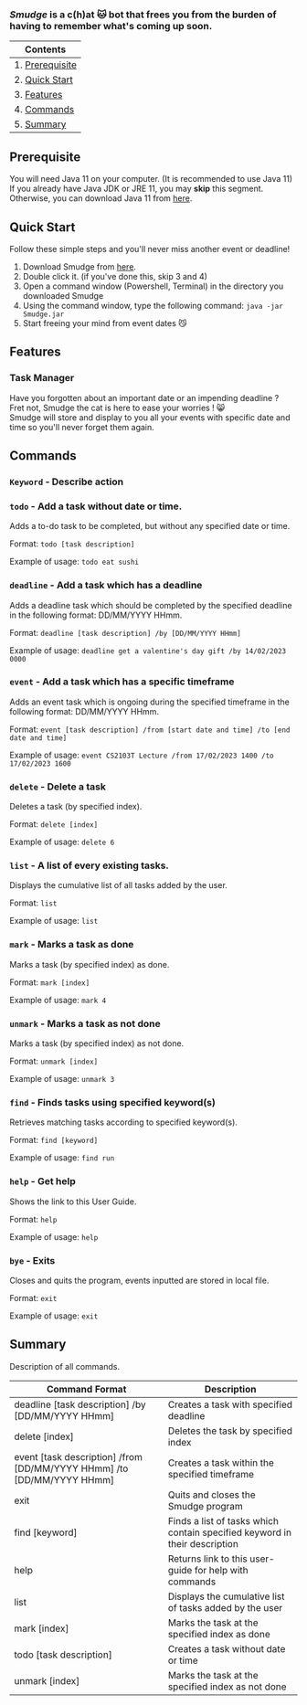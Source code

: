 ### ***Smudge*** is a c(h)at 🐱 bot that frees you from the burden of having to remember what's coming up soon.

|Contents|
| ------ |
| 1. [Prerequisite](#prerequisite) |
|2. [Quick Start](#quick-start) |
|3. [Features](#features) |
|4. [Commands](#commands) |
|5. [Summary](#summary) |

## Prerequisite
You will need Java 11 on your computer. (It is recommended to use Java 11) <br>
If you already have Java JDK or JRE 11, you may **skip** this segment. <br>
Otherwise, you can download Java 11 from [here](https://www.oracle.com/sg/java/technologies/javase/jdk11-archive-downloads.html).

## Quick Start
Follow these simple steps and you'll never miss another event or deadline!

1. Download Smudge from [here](https://github.com/nevinlim/ip/releases).
2. Double click it. (if you've done this, skip 3 and 4)
3. Open a command window (Powershell, Terminal) in the directory you downloaded Smudge
4. Using the command window, type the following command:
`java -jar Smudge.jar`
4. Start freeing your mind from event dates 😼

## Features 

### Task Manager

Have you forgotten about an important date or an impending deadline ? <br>
Fret not, Smudge the cat is here to ease your worries ! 😸 <br>
 Smudge will store and display to you all your events with specific date and time so you'll never forget them again.


## Commands

### `Keyword` - Describe action

### `todo` - Add a task without date or time.

Adds a to-do task to be completed, but without any specified date or time.

  Format: `todo [task description]`

  Example of usage: `todo eat sushi`

### `deadline` - Add a task which has a deadline

Adds a deadline task which should be completed by the specified deadline in the following format: DD/MM/YYYY HHmm.

  Format: `deadline [task description] /by [DD/MM/YYYY HHmm]`

  Example of usage: `deadline get a valentine's day gift /by 14/02/2023 0000`

### `event` - Add a task which has a specific timeframe

Adds an event task which is ongoing during the specified timeframe in the following format: DD/MM/YYYY HHmm.

  Format: `event [task description] /from [start date and time] /to [end date and time]`

  Example of usage: `event CS2103T Lecture /from 17/02/2023 1400 /to 17/02/2023 1600`

### `delete` - Delete a task

Deletes a task (by specified index).

  Format: `delete [index]`

  Example of usage: `delete 6`

### `list` - A list of every existing tasks.

Displays the cumulative list of all tasks added by the user.

  Format: `list`

  Example of usage: `list`

### `mark` - Marks a task as done

Marks a task (by specified index) as done.

  Format: `mark [index]`

  Example of usage: `mark 4`

### `unmark` - Marks a task as not done

Marks a task (by specified index) as not done.

  Format: `unmark [index]`

  Example of usage: `unmark 3`


### `find` - Finds tasks using specified keyword(s)

Retrieves matching tasks according to specified keyword(s).

  Format: `find [keyword]`

  Example of usage: `find run`

### `help` - Get help

Shows the link to this User Guide.

  Format: `help`

  Example of usage: `help`
  
### `bye` - Exits

Closes and quits the program, events inputted are stored in local file.

  Format: `exit`

  Example of usage: `exit`

## Summary

Description of all commands.

|    Command Format  | Description |
| ------------------ | ----------- |
| deadline [task description] /by [DD/MM/YYYY HHmm] | Creates a task with specified deadline |
| delete [index] | Deletes the task by specified index |
| event [task description] /from [DD/MM/YYYY HHmm] /to [DD/MM/YYYY HHmm] | Creates a task within the specified timeframe |
| exit | Quits and closes the Smudge program |
| find [keyword] | Finds a list of tasks which contain specified keyword in their description |
| help | Returns link to this user-guide for help with commands |
| list | Displays the cumulative list of tasks added by the user |
| mark [index] | Marks the task at the specified index as done |
| todo [task description] | Creates a task without date or time |
| unmark [index] | Marks the task at the specified index as not done |

